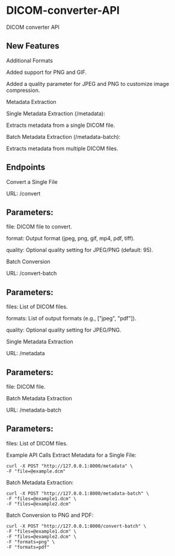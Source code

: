 # DICOM-converter-API
DICOM converter API



## New Features

Additional Formats

Added support for PNG and GIF.

Added a quality parameter for JPEG and PNG to customize image compression.

Metadata Extraction

Single Metadata Extraction (/metadata):

Extracts metadata from a single DICOM file.

Batch Metadata Extraction (/metadata-batch):

Extracts metadata from multiple DICOM files.

## Endpoints
Convert a Single File

URL: /convert

## Parameters:
file: DICOM file to convert.

format: Output format (jpeg, png, gif, mp4, pdf, tiff).

quality: Optional quality setting for JPEG/PNG (default: 95).

Batch Conversion

URL: /convert-batch

## Parameters:
files: List of DICOM files.

formats: List of output formats (e.g., ["jpeg", "pdf"]).

quality: Optional quality setting for JPEG/PNG.

Single Metadata Extraction

URL: /metadata

## Parameters:
file: DICOM file.

Batch Metadata Extraction

URL: /metadata-batch

## Parameters:
files: List of DICOM files.


Example API Calls
Extract Metadata for a Single File:

```
curl -X POST "http://127.0.0.1:8000/metadata" \
-F "file=@example.dcm"

```
Batch Metadata Extraction:

```
curl -X POST "http://127.0.0.1:8000/metadata-batch" \
-F "files=@example1.dcm" \
-F "files=@example2.dcm"

```

Batch Conversion to PNG and PDF:

```
curl -X POST "http://127.0.0.1:8000/convert-batch" \
-F "files=@example1.dcm" \
-F "files=@example2.dcm" \
-F "formats=png" \
-F "formats=pdf"
```